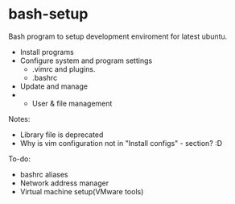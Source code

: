 # bash-setup
Bash program to setup development enviroment  for latest ubuntu.

- Install programs
- Configure system and program settings
  - .vimrc  and plugins.
  - .bashrc
- Update and manage
-   - User & file management
 
Notes:
- Library file is deprecated
- Why is vim configuration not in "Install configs" - section? :D
  
To-do:
- bashrc aliases
- Network address manager
- Virtual machine setup(VMware tools)

